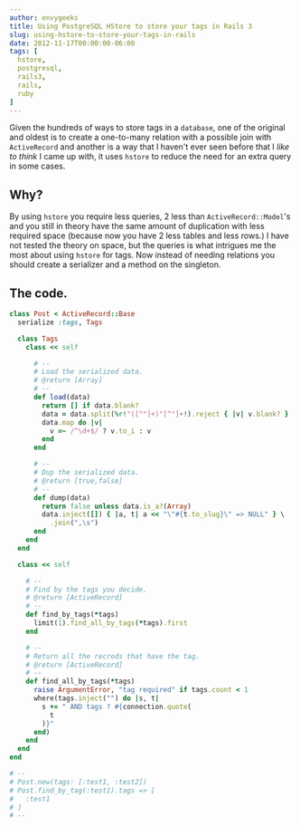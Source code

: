 ```yaml
---
author: envygeeks
title: Using PostgreSQL HStore to store your tags in Rails 3
slug: using-hstore-to-store-your-tags-in-rails
date: 2012-11-17T00:00:00-06:00
tags: [
  hstore,
  postgresql,
  rails3,
  rails,
  ruby
]
---
```


Given the hundreds of ways to store tags in a `database`, one of the original
and oldest is to create a one-to-many relation with a possible join with
`ActiveRecord` and another is a way that I haven't ever seen before that I _like
to think_ I came up with, it uses `hstore` to reduce the need for an extra query
in some cases.

<!-- MORE -->

## Why?

By using `hstore` you require less queries, 2 less than `ActiveRecord::Model`'s
and you still in theory have the same amount of duplication with less required
space (because now you have 2 less tables and less rows.) I have not tested the
theory on space, but the queries is what intrigues me the most about using
`hstore` for tags. Now instead of needing relations you should create a
serializer and a method on the singleton.

## The code.

```ruby
class Post < ActiveRecord::Base
  serialize :tags, Tags

  class Tags
    class << self

      # --
      # Load the serialized data.
      # @return [Array]
      # --
      def load(data)
        return [] if data.blank?
        data = data.split(%r!"([^"]+)"[^"]+!).reject { |v| v.blank? }
        data.map do |v|
          v =~ /^\d+$/ ? v.to_i : v
        end
      end

      # --
      # Dup the serialized data.
      # @return [true,false]
      # --
      def dump(data)
        return false unless data.is_a?(Array)
        data.inject([]) { |a, t| a << "\"#{t.to_slug}\" => NULL" } \
          .join(",\s")
      end
    end
  end

  class << self

    # --
    # Find by the tags you decide.
    # @return [ActiveRecord]
    # --
    def find_by_tags(*tags)
      limit(1).find_all_by_tags(*tags).first
    end

    # --
    # Return all the recrods that have the tag.
    # @return [ActiveRecord]
    # --
    def find_all_by_tags(*tags)
      raise ArgumentError, "tag required" if tags.count < 1
      where(tags.inject("") do |s, t|
        s += " AND tags ? #{connection.quote(
          t
        )}"
      end)
    end
  end
end

# --
# Post.new(tags: [:test1, :test2])
# Post.find_by_tag(:test1).tags => [
#   :test1
# ]
# --
```
